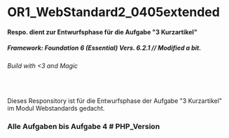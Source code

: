 # OR1_WebStandard2_0405extended

#### Respo. dient zur Entwurfsphase für die Aufgabe "3 Kurzartikel"
##### Framework: Foundation 6 (Essential) Vers. 6.2.1 // Modified a bit.
###### Build with <3 and Magic
<br>
<p> Dieses Responsitory ist für die Entwurfsphase der Aufgabe "3 Kurzartikel" im Modul Webstandards gedacht. </p>

### Alle Aufgaben bis Aufgabe 4 # PHP_Version
